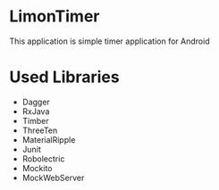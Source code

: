 # LimonTimer
This application is simple timer application for Android

# Used Libraries
* Dagger
* RxJava
* Timber
* ThreeTen
* MaterialRipple
* Junit
* Robolectric
* Mockito
* MockWebServer
